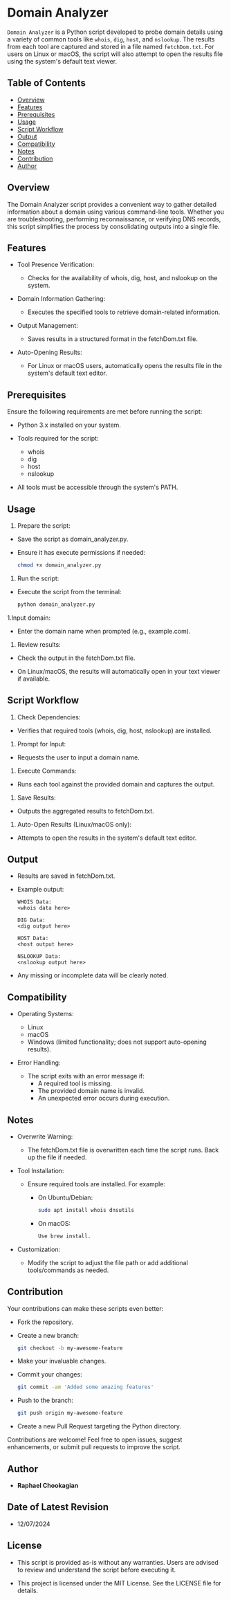 # Domain Analyzer

`Domain Analyzer` is a Python script developed to probe domain details using a variety of common tools like `whois`, `dig`, `host`, and `nslookup`. The results from each tool are captured and stored in a file named `fetchDom.txt`. For users on Linux or macOS, the script will also attempt to open the results file using the system's default text viewer.

## **Table of Contents**

- [Overview](#overview)
- [Features](#features)
- [Prerequisites](#prerequisites)
- [Usage](#usage)
- [Script Workflow](#script-workflow)
- [Output](#output)
- [Compatibility](#compatibility)
- [Notes](#notes)
- [Contribution](#contribution)
- [Author](#author)

## **Overview**

The Domain Analyzer script provides a convenient way to gather detailed information about a domain using various command-line tools. Whether you are troubleshooting, performing reconnaissance, or verifying DNS records, this script simplifies the process by consolidating outputs into a single file.

## Features

- Tool Presence Verification:
  - Checks for the availability of whois, dig, host, and nslookup on the system.

- Domain Information Gathering:
  - Executes the specified tools to retrieve domain-related information.

- Output Management:
  - Saves results in a structured format in the fetchDom.txt file.

- Auto-Opening Results:
  - For Linux or macOS users, automatically opens the results file in the system's default text editor.

## **Prerequisites**

Ensure the following requirements are met before running the script:

- Python 3.x installed on your system.
- Tools required for the script:
  - whois
  - dig
  - host
  - nslookup

- All tools must be accessible through the system's PATH.

## Usage

1. Prepare the script:

- Save the script as domain_analyzer.py.
- Ensure it has execute permissions if needed:

  ```bash
  chmod +x domain_analyzer.py
  ```

1. Run the script:

- Execute the script from the terminal:

  ```bash
  python domain_analyzer.py
  ```

1.Input domain:

- Enter the domain name when prompted (e.g., example.com).

1. Review results:

- Check the output in the fetchDom.txt file.

- On Linux/macOS, the results will automatically open in your text viewer if available.

## **Script Workflow**

1. Check Dependencies:

- Verifies that required tools (whois, dig, host, nslookup) are installed.

1. Prompt for Input:

- Requests the user to input a domain name.

1. Execute Commands:

- Runs each tool against the provided domain and captures the output.

1. Save Results:

- Outputs the aggregated results to fetchDom.txt.

1. Auto-Open Results (Linux/macOS only):

- Attempts to open the results in the system's default text editor.

## **Output**

- Results are saved in fetchDom.txt.

- Example output:

  ```bashplaintext
  WHOIS Data:
  <whois data here>

  DIG Data:
  <dig output here>

  HOST Data:
  <host output here>

  NSLOOKUP Data:
  <nslookup output here>
  ```

- Any missing or incomplete data will be clearly noted.

## **Compatibility**

- Operating Systems:
  - Linux
  - macOS
  - Windows (limited functionality; does not support auto-opening results).

- Error Handling:
  - The script exits with an error message if:
    - A required tool is missing.
    - The provided domain name is invalid.
    - An unexpected error occurs during execution.

## Notes

- Overwrite Warning:
  - The fetchDom.txt file is overwritten each time the script runs. Back up the file if needed.

- Tool Installation:
  - Ensure required tools are installed. For example:
    - On Ubuntu/Debian:

      ```bash
      sudo apt install whois dnsutils
      ```

    - On macOS:

      ```bash
      Use brew install.
      ```

- Customization:
  - Modify the script to adjust the file path or add additional tools/commands as needed.

## **Contribution**

Your contributions can make these scripts even better:

- Fork the repository.
- Create a new branch:

  ```bash
  git checkout -b my-awesome-feature
  ```

- Make your invaluable changes.
- Commit your changes:

  ```bash
  git commit -am 'Added some amazing features'
  ```

- Push to the branch:

  ```bash
  git push origin my-awesome-feature
  ```

- Create a new Pull Request targeting the Python directory.

Contributions are welcome! Feel free to open issues, suggest enhancements, or submit pull requests to improve the script.

## **Author**

- **Raphael Chookagian**

## **Date of Latest Revision**

- 12/07/2024

## **License**

- This script is provided as-is without any warranties. Users are advised to review and understand the script before executing it.

- This project is licensed under the MIT License. See the LICENSE file for details.

